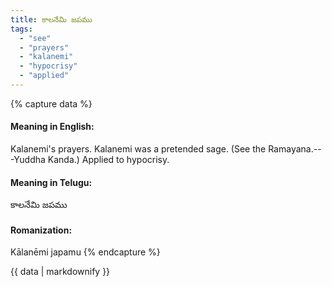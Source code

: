 ```yaml
---
title: కాలనేమి జపము
tags:
  - "see"
  - "prayers"
  - "kalanemi"
  - "hypocrisy"
  - "applied"
---
```


{% capture data %}
#### Meaning in English:
Kalanemi's prayers.
Kalanemi was a pretended sage. (See the Ramayana.---Yuddha Kanda.)
Applied to hypocrisy.

#### Meaning in Telugu:
కాలనేమి జపము

#### Romanization:
Kālanēmi japamu
{% endcapture %}

{{ data | markdownify }}

